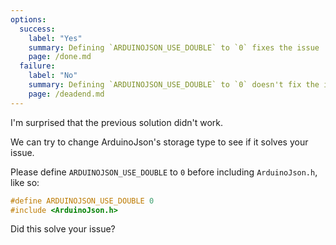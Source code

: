 ```yaml
---
options:
  success:
    label: "Yes"
    summary: Defining `ARDUINOJSON_USE_DOUBLE` to `0` fixes the issue
    page: /done.md
  failure:
    label: "No"
    summary: Defining `ARDUINOJSON_USE_DOUBLE` to `0` doesn't fix the issue
    page: /deadend.md
---
```


I'm surprised that the previous solution didn't work.

We can try to change ArduinoJson's storage type to see if it solves your issue.

Please define `ARDUINOJSON_USE_DOUBLE` to `0` before including `ArduinoJson.h`, like so:

```c++
#define ARDUINOJSON_USE_DOUBLE 0
#include <ArduinoJson.h>
```

Did this solve your issue?
